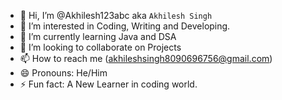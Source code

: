 - 👋 Hi, I’m @Akhilesh123abc aka `Akhilesh Singh `
- 👀 I’m interested in Coding, Writing and Developing. 
- 🌱 I’m currently learning Java and DSA 
- 💞️ I’m looking to collaborate on Projects 
- 📫 How to reach me (akhileshsingh8090696756@gmail.com)
- 😄 Pronouns: He/Him 
- ⚡ Fun fact: A New Learner in coding world.

<!---
Akhilesh123abc/Akhilesh123abc is a ✨ special ✨ repository because its `README.md` (this file) appears on your GitHub profile.
You can click the Preview link to take a look at your changes.
--->
